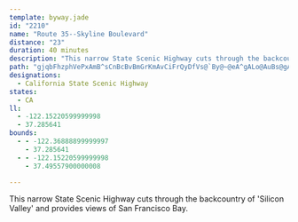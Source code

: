 ```yaml
---
template: byway.jade
id: "2210"
name: "Route 35--Skyline Boulevard"
distance: "23"
duration: 40 minutes
description: "This narrow State Scenic Highway cuts through the backcountry of 'Silicon Valley' and provides views of San Francisco Bay."
path: "gjqbFhzphVePxAmB^sCnBcBvBmGrKmAvCiFrQyDfVs@`By@~@eA^gALo@AuBs@gAQu@?}Cx@wASk@SmByCuAkAmASo@C}@[a@_@sBeDg@_@{@UsBEqLzD}BxAe@d@aAxAyB~FqAzE}@fBwAlBaBlAqB|@uCx@yA`A_AdB}Kb\\mEpL[pAUrCFjCVlBnAtFHl@Av@Ml@]|@k@n@o@XiCj@w@dASx@Kr@HrBn@xBn@~E?~Ac@lDQr@_AhC]b@kQhQw@dAeB`D_AfCuFvV{@vEcAlDiArByCfDwGvKaBvDiGrSyAxBgE|DuLbPuBdCaHtDcBvAcA`BoBrEsE|JsAvByAtAmEjBcCrDy@^c@DaOq@cC?uAf@wApAqBxCo@lBwKda@iBzDwCxEsBlHk@pAwBtBcHrDyAdA}AxAwBfDuArDc@xBe@xE_@`GY`COp@y@xB}GhOo@fAcAlA}WbVyAlBkErIy@jAuArAcB`AyCv@sBFoAAeMkCsAGu@FiA^aDvByA`@}A?yEs@yAIoAViAp@eOtOaGzGe@jAWlAFlBZlCBdBgAvKUhAo@zAsA`BeAn@}Cn@sAp@}EtHe@fAYpAC^JxCEtAe@vAo@f@i@Lu@As@SsBkAsAKmJv@qRp@}A]oBgAuAWy@By@Ns@d@e@j@gLzRmSlYi@rAo@hDU`DDhGHr@^pAt@x@`J~Bb@^^x@JdAEr@Un@_A|AMd@At@p@pCFr@IfA_@bB?z@^dAbAzAH^?~@Mv@Yd@uAx@aAFiAf@{B`FcC~C_@Rg@HoAWc@Fe@d@Ob@?z@^pBB~@Or@O`@sD`Di@x@]~@UjA?~ATx@\\j@h@LnBShBFb@^Vb@Hh@?p@Kd@oBxEgBrBoAfAy@d@oBFcAq@y@OwA@i@X[p@gBbHi@h@o@Xy@PaB@i@QgBiBe@]m@AqALcBdBmAbBOj@o@lGYvA_@lAyAfCwAdB_DfBsApAoP|ViA|CyD~Oy@~AiAhAiAr@yAh@cBPmAKeAe@cCeBo@s@aAkBm@Sw@JsAx@}GrGo@lAc@lBE~@JzDKpAc@xAiTtf@Op@_@dDg@xAk@t@o@\\i@N_A?SNsDkBaDFeFj@sD~@oBx@mARwAO_AoAOaA?mAb@gHDeFYuBsDkG_BoDwBgGeA}Ay@i@iBc@cADsA`@}@t@yDhE}FjHiB`BaEdCeDvCwFjGy@xAm@zA[~AaAzGuAbDkAfAqDrBuLxFcE~A_BbA}EvD}@r@o@v@eVd^}@`BkCfGkAdEsAzFcCfJuAfDiA`BaE~D}DfC}DfBsExCyCdA}CXqCk@oBcA{HyI[KgAGeAXi@j@u@xAqLzc@c@pAo@`Ai@`@w@\\_AJiBS_Bc@eAEs@?mBj@sXvS}AvAyAnCy@pDKdAGpJEp@_@dB_AlB}ExDgErC}DxAqa@hNgCp@cCLiCEmAM{Ac@{G_DoAMcBLo@d@wCpD[l@M~@Hx@hD`HH^?z@g@pAk@VgER_CZ{JrBo@MUS}AyBs@Sa@?i@Rc@j@Qr@D`MIj@k@z@]Jg@?q@Yc@_AUsDY_A_Aq@kAAw@d@Yn@mBlGaAjBgFfFwBdByBlA"
designations: 
  - California State Scenic Highway
states: 
  - CA
ll: 
  - -122.15220599999998
  - 37.285641
bounds: 
  - - -122.36888899999997
    - 37.285641
  - - -122.15220599999998
    - 37.49557900000008

---
```


This narrow State Scenic Highway cuts through the backcountry of 'Silicon Valley' and provides views of San Francisco Bay.